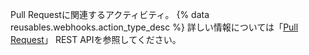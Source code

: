 Pull Requestに関連するアクティビティ。 {% data reusables.webhooks.action_type_desc %} 詳しい情報については「[Pull Request](/rest/reference/pulls)」 REST APIを参照してください。
